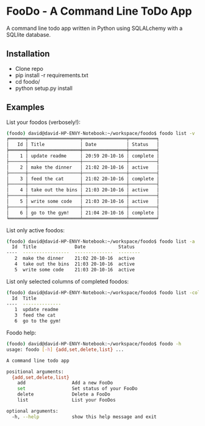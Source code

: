 FooDo - A Command Line ToDo App
===============================

A command line todo app written in Python using SQLALchemy with a SQLlite database.

Installation
------------
* Clone repo
* pip install -r requirements.txt
* cd foodo/
* python setup.py install

Examples
--------
List your foodos (verbosely!):
```bash
(foodo) david@david-HP-ENVY-Notebook:~/workspace/foodo$ foodo list -v
╒══════╤═══════════════════╤════════════════╤══════════╕
│   Id │ Title             │ Date           │ Status   │
╞══════╪═══════════════════╪════════════════╪══════════╡
│    1 │ update readme     │ 20:59 20-10-16 │ complete │
├──────┼───────────────────┼────────────────┼──────────┤
│    2 │ make the dinner   │ 21:02 20-10-16 │ active   │
├──────┼───────────────────┼────────────────┼──────────┤
│    3 │ feed the cat      │ 21:02 20-10-16 │ complete │
├──────┼───────────────────┼────────────────┼──────────┤
│    4 │ take out the bins │ 21:03 20-10-16 │ active   │
├──────┼───────────────────┼────────────────┼──────────┤
│    5 │ write some code   │ 21:03 20-10-16 │ active   │
├──────┼───────────────────┼────────────────┼──────────┤
│    6 │ go to the gym!    │ 21:04 20-10-16 │ complete │
╘══════╧═══════════════════╧════════════════╧══════════╛
```

List only active foodos:
```bash
(foodo) david@david-HP-ENVY-Notebook:~/workspace/foodo$ foodo list -a
  Id  Title              Date            Status
----  -----------------  --------------  --------
   2  make the dinner    21:02 20-10-16  active
   4  take out the bins  21:03 20-10-16  active
   5  write some code    21:03 20-10-16  active
```

List only selected columns of completed foodos:
```bash
(foodo) david@david-HP-ENVY-Notebook:~/workspace/foodo$ foodo list -col Id Title -c
  Id  Title
----  --------------
   1  update readme
   3  feed the cat
   6  go to the gym!
```

Foodo help:
```bash
(foodo) david@david-HP-ENVY-Notebook:~/workspace/foodo$ foodo -h
usage: foodo [-h] {add,set,delete,list} ...

A command line todo app

positional arguments:
  {add,set,delete,list}
    add                 Add a new FooDo
    set                 Set status of your FooDo
    delete              Delete a FooDo
    list                List your FooDos

optional arguments:
  -h, --help            show this help message and exit
```
